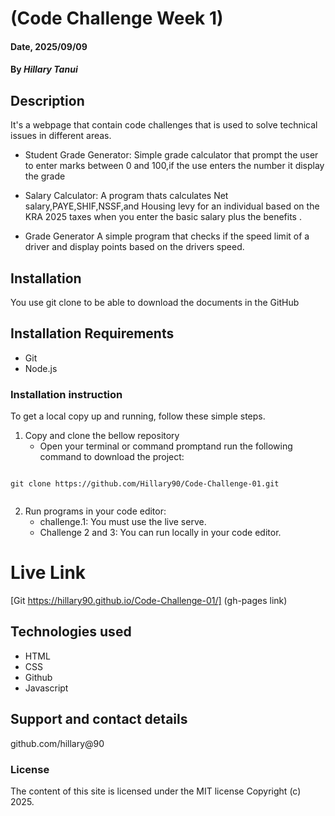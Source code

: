 # (Code Challenge Week 1)

#### Date, 2025/09/09

#### By *Hillary Tanui*

## Description
It's a webpage that contain code challenges that is used to solve technical issues in different areas.
- Student Grade Generator: Simple grade calculator that prompt the user to enter marks between 0 and 100,if the use enters the number it display the grade
  
- Salary Calculator: A program thats calculates Net salary,PAYE,SHIF,NSSF,and Housing levy for an individual based on the KRA 2025 taxes when you enter the basic salary plus the benefits .
  
- Grade Generator A simple program that checks if the speed limit of a driver and display points based on the drivers speed.
  
## Installation
You use git clone to be able to download the documents in the GitHub

## Installation Requirements
- Git
- Node.js

### Installation instruction

To get a local copy up and running, follow these simple steps.

1. Copy and clone the bellow repository
   - Open your terminal or command promptand run the following command to download the project:

```

git clone https://github.com/Hillary90/Code-Challenge-01.git


```
2. Run programs in your code editor:
   - challenge.1: You must use the live serve.
   - Challenge 2 and 3: You can run locally in your code editor.

# Live Link
[Git https://hillary90.github.io/Code-Challenge-01/] (gh-pages link)

## Technologies used
- HTML
- CSS
- Github
- Javascript

## Support and contact details
github.com/hillary@90

### License
The content of this site is licensed under the MIT license
Copyright (c) 2025.

